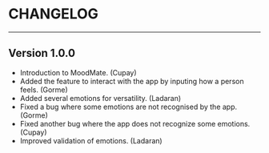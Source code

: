 # CHANGELOG

---

## Version 1.0.0
- Introduction to MoodMate. (Cupay)
- Added the feature to interact with the app by inputing how a person feels. (Gorme)
- Added several emotions for versatility. (Ladaran)
- Fixed a bug where some emotions are not recognised by the app. (Gorme)
- Fixed another bug where the app does not recognize some emotions. (Cupay)
- Improved validation of emotions. (Ladaran)
